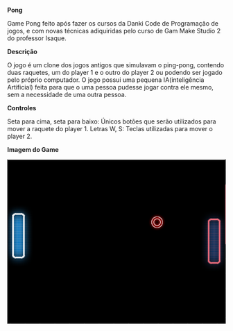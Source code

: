 **Pong**

Game Pong feito após fazer os cursos da Danki Code de Programação de jogos, e com novas técnicas adiquiridas pelo curso de Gam Make Studio 2 do professor Isaque.

**Descrição**

O jogo é um clone dos jogos antigos que simulavam o ping-pong, contendo duas raquetes, um do player 1 e o outro do player 2 ou podendo ser jogado pelo próprio computador.
O jogo possui uma pequena IA(inteligência Artificial) feita para que o uma pessoa pudesse jogar contra ele mesmo, sem a necessidade de uma outra pessoa.

**Controles**

Seta para cima, seta para baixo: Únicos botões que serão utilizados para mover a raquete do player 1.
Letras W, S: Teclas utilizadas para mover o player 2.

**Imagem do Game**

![Game Screenshot](https://github.com/SquirrelArteeDesign/Pong/blob/master/img/PrintScreenGame.png)

